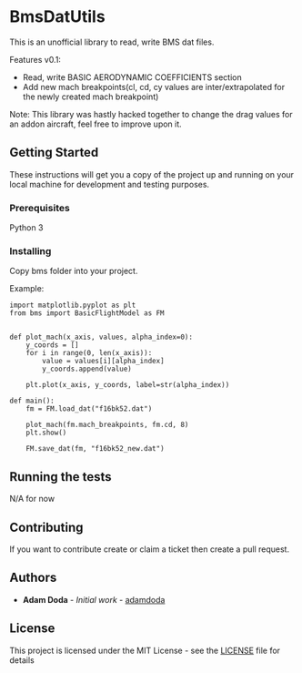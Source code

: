 # BmsDatUtils

This is an unofficial library to read, write BMS dat files.

Features v0.1:
   * Read, write BASIC AERODYNAMIC COEFFICIENTS section
   * Add new mach breakpoints(cl, cd, cy values are inter/extrapolated for the newly created mach breakpoint)

Note: This library was hastly hacked together to change the drag values for an addon aircraft, feel free to improve upon it.

## Getting Started

These instructions will get you a copy of the project up and running on your local machine for development and testing purposes.

### Prerequisites

Python 3

### Installing

Copy bms folder into your project.

Example:
```
import matplotlib.pyplot as plt
from bms import BasicFlightModel as FM


def plot_mach(x_axis, values, alpha_index=0):
    y_coords = []
    for i in range(0, len(x_axis)):
        value = values[i][alpha_index]
        y_coords.append(value)

    plt.plot(x_axis, y_coords, label=str(alpha_index))

def main():
    fm = FM.load_dat("f16bk52.dat")

    plot_mach(fm.mach_breakpoints, fm.cd, 8)
    plt.show()

    FM.save_dat(fm, "f16bk52_new.dat")
```

## Running the tests

N/A for now

## Contributing

If you want to contribute create or claim a ticket then create a pull request.

## Authors

* **Adam Doda** - *Initial work* - [adamdoda](https://github.com/adamdoda)

## License

This project is licensed under the MIT License - see the [LICENSE](LICENSE) file for details
